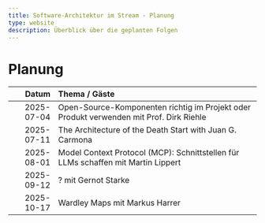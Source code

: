 ```yaml
---
title: Software-Architektur im Stream - Planung
type: website
description: Überblick über die geplanten Folgen
---
```


# Planung

|      Datum | Thema / Gäste                                                                              |
|-----------:|:-------------------------------------------------------------------------------------------|
| 2025-07-04 | Open-Source-Komponenten richtig im Projekt oder Produkt verwenden mit Prof. Dirk Riehle |
| 2025-07-11 | The Architecture of the Death Start with Juan G. Carmona                                 |
| 2025-08-01 | Model Context Protocol (MCP): Schnittstellen für LLMs schaffen mit Martin Lippert       |
| 2025-09-12 | ? mit Gernot Starke                                                                    |
| 2025-10-17 | Wardley Maps mit Markus Harrer                                                         |

